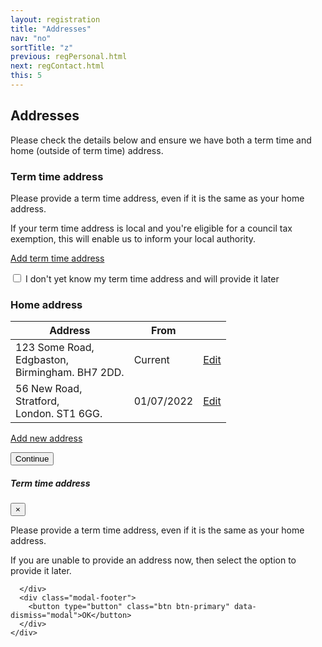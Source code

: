 ```yaml
---
layout: registration
title: "Addresses"
nav: "no"
sortTitle: "z"
previous: regPersonal.html
next: regContact.html
this: 5
---
```


## Addresses

Please check the details below and ensure we have both a term time and home (outside of term time) address.


<h3>Term time address</h3>

<p>Please provide a term time address, even if it is the same as your home address.</p>

<p>If your term time address is local and you're eligible for a council tax exemption, this will enable us to inform your local authority.</p>

<a class="btn btn-outline-primary" href="#" ><i class="fas fa-plus-square"></i> Add term time address</a>

<div class="form-group form-check">
  <input type="checkbox" class="form-check-input" id="noTTAddress">
  <label class="form-check-label" for="noTTAddress">I don't yet know my term time address and will provide it later</label>
</div>

<!-- return to the Nottingham Hub after you have completed online registration and use the **Profile** tile to add your address -->

<h3>Home address</h3>
<!-- <p>ie your address outside of term time</p> -->

<table class="table table-striped notFullWidth">
  <thead>
    <tr>
      <th scope="col">Address </th>
      <th scope="col">From</th>
      <th scope="col"></th>
    </tr>
  </thead>
  <tbody>
    <tr>
      <td>123 Some Road,<br/>Edgbaston,<br/>Birmingham. BH7 2DD.</td>
      <td>Current</td>
      <td><a class="btn btn-outline-primary" href="#"><i class="fas fa-edit"></i> Edit</a></td>
    </tr>
    <tr>
      <td>56 New Road,<br/>Stratford,<br/>London. ST1 6GG.</td>
      <td>01/07/2022</td>
      <td><a class="btn btn-outline-primary" href="#"><i class="fas fa-edit"></i> Edit</a></td>
    </tr>
  </tbody>
</table>

<a class="btn btn-outline-primary" href="#" style="margin-bottom:1.5em"><i class="fas fa-plus-square"></i> Add new address</a>


<!--
<div id="buttons">
  <a class="btn btn-outline-secondary" href="{{page.previous}}">Cancel</a>
  <a class="btn btn-primary" type="submit" href="{{page.next}}">Save and continue</a>
</div>

----


<br/>
-->

<!-- Button trigger modal -->

<button type="button" class="btn btn-primary" data-toggle="modal" data-target="#exampleModal">
  Continue
</button>


<!-- Modal -->
<div class="modal fade" id="exampleModal" tabindex="-1" role="dialog" aria-labelledby="exampleModalLabel" aria-hidden="true">
  <div class="modal-dialog" role="document">
    <div class="modal-content">
      <div class="modal-header">
        <h5 class="modal-title" id="exampleModalLabel">Term time address</h5>
        <button type="button" class="close" data-dismiss="modal" aria-label="Close">
          <span aria-hidden="true">&times;</span>
        </button>
      </div>
      <div class="modal-body">

<p>Please provide a term time address, even if it is the same as your home address.</p>

<p>If you are unable to provide an address now, then select the option to provide it later.</p>

      </div>
      <div class="modal-footer">
        <button type="button" class="btn btn-primary" data-dismiss="modal">OK</button>
      </div>
    </div>
  </div>
</div>
